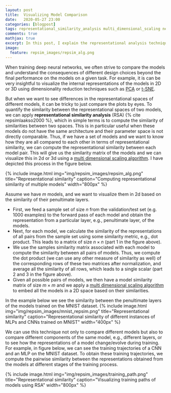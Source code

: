 ```yaml
---
layout: post
title:  Visualizing Model Comparison
date:   2020-05-27 23:00
categories: [blogpost]
tags: representational_similarity_analysis multi_dimensional_scaling neural_networks
comments: true
mathjax: true
excerpt: In this post, I explain the representational analysis technique and how we can use it in combination with a multi dimensional scaling algorithm to visualize the similarity between multiple models, or different instances of the same model in 2d.
image:
  feature: repsim_images/repsim_alg.png
---
```


When training deep neural networks, we often strive to compare the models
and understand the consequences of different design choices beyond the final performance on the models on a given task.
For example, it is can be very insightful to visualize the internal representations of the models in 2D or 3D
using dimensionality reduction techniques such as [PCA](https://en.wikipedia.org/wiki/Principal_component_analysis) or [t-SNE](https://en.wikipedia.org/wiki/T-distributed_stochastic_neighbor_embedding).

But when we want to see differences in the representational spaces of different models, it can be tricky to just compare the plots by eyes. To quantify the similarity between the representational spaces of two models, we can apply
**representational similarity analysis** (RSA) {% cite repsimlaakso2000 %}, which in simple terms is to compute the similarity of similarities between two spaces. This is in particular useful when these models do not have the same architecture and their parameter space is not directly comparable. Thus, if we have a set of models and we want to know how they are all compared to each other in terms of representational similarity, we can compute the representational similarity between each model pair. This will give us the similarity matrix of the models and we can
visualize this in 2d or 3d using a [multi dimensional scaling algorithm](https://en.wikipedia.org/wiki/Multidimensional_scaling). I have depicted this process in the figure below.


{% include image.html
            img="img/repsim_images/repsim_alg.png"
            title="Representational similarity"
            caption="Computing representational similarity of multiple models"
            width="800px" %}

Assume we have $m$ models, and we want to visualize them in 2d based on the similarity of their penultimate layers.
* First, we feed a sample set of size $n$ from the validation/test set (e.g. 1000 examples) to the forward pass of each model and obtain the representation from a particular layer, e.g., penultimate layer, of the models.
* Next, for each model, we calculate the similarity of the representations of all pairs from the sample set using some similarity metric, e.g., dot product. This leads to a matrix of size $n\times n$ (part 1 in the figure above).
* We use the samples similarity matrix associated with each model to compute the similarity between all pairs of models. Thus, we compute the dot product (we can use any other measure of similarity as well) of the corresponding rows of these two matrices after normalization, and average all the similarity of all rows, which leads to a single scalar (part 2 and 3 in the figure above).
* Given all possible pairs of models, we then have a model similarity matrix of size $m\times m$ and we apply a [multi dimensional scaling algorithm](https://scikit-learn.org/stable/modules/generated/sklearn.manifold.MDS.html) to embed all the models in a 2D space based on their similarities.

In the example below we see the similarity between the penultimate layers of the models trained on the MNIST dataset.
{% include image.html
            img="img/repsim_images/mnist_repsim.png"
            title="Representational similarity"
            caption="Representational similarity of different instances of MLPs and CNNs trained on MNIST"
            width="400px" %}

We can use this technique not only to compare different models but also to compare different components of the same model, e.g., different layers, or to see how the representations of a model change/evolve during training. For example, in figure below, we can see the training trajectories of a CNN and an MLP on the MNIST dataset. To obtain these training trajectories, we compute the pairwise similarity between the representations obtained from the models at different stages of the training process.

{% include image.html
            img="img/repsim_images/training_path.png"
            title="Representational similarity"
            caption="Visualizing training paths of models using RSA"
            width="800px" %}

